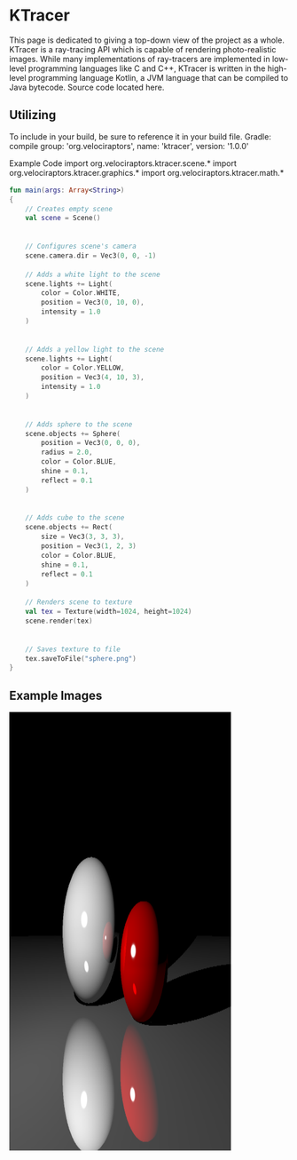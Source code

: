 # KTracer

This page is dedicated to giving a top-down view of the project as a whole.
KTracer is a ray-tracing API which is capable of rendering photo-realistic images.
While many implementations of ray-tracers are implemented in low-level programming languages like C and C++, KTracer is written in the high-level programming language Kotlin, a JVM language that can be compiled to Java bytecode.
Source code located here.


## Utilizing
To include in your build, be sure to reference it in your build file.
Gradle:
compile group: 'org.velociraptors', name: 'ktracer', version: '1.0.0'

Example Code
import org.velociraptors.ktracer.scene.*
import org.velociraptors.ktracer.graphics.*
import org.velociraptors.ktracer.math.*


```kotlin
fun main(args: Array<String>)
{
    // Creates empty scene
    val scene = Scene()
 
 
    // Configures scene's camera
    scene.camera.dir = Vec3(0, 0, -1)
     
    // Adds a white light to the scene
    scene.lights += Light(
        color = Color.WHITE,
        position = Vec3(0, 10, 0),
        intensity = 1.0
    )
 
 
    // Adds a yellow light to the scene
    scene.lights += Light(
        color = Color.YELLOW,
        position = Vec3(4, 10, 3),
        intensity = 1.0
    )
 
 
    // Adds sphere to the scene
    scene.objects += Sphere(
        position = Vec3(0, 0, 0),
        radius = 2.0,
        color = Color.BLUE,
        shine = 0.1,
        reflect = 0.1
    )
 
 
    // Adds cube to the scene
    scene.objects += Rect(
        size = Vec3(3, 3, 3),
        position = Vec3(1, 2, 3)
        color = Color.BLUE,
        shine = 0.1,
        reflect = 0.1
    )
     
    // Renders scene to texture
    val tex = Texture(width=1024, height=1024)
    scene.render(tex)
 
 
    // Saves texture to file
    tex.saveToFile("sphere.png")
}
```

## Example Images
<img src="https://raw.githubusercontent.com/Anti-Alias/raytracer/master/images/example1.png" width="400" height="790">
